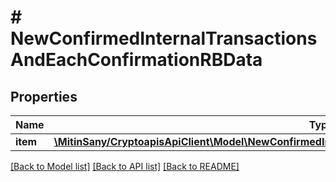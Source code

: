 # # NewConfirmedInternalTransactionsAndEachConfirmationRBData

## Properties

Name | Type | Description | Notes
------------ | ------------- | ------------- | -------------
**item** | [**\MitinSany/CryptoapisApiClient\Model\NewConfirmedInternalTransactionsAndEachConfirmationRBDataItem**](NewConfirmedInternalTransactionsAndEachConfirmationRBDataItem.md) |  |

[[Back to Model list]](../../README.md#models) [[Back to API list]](../../README.md#endpoints) [[Back to README]](../../README.md)
